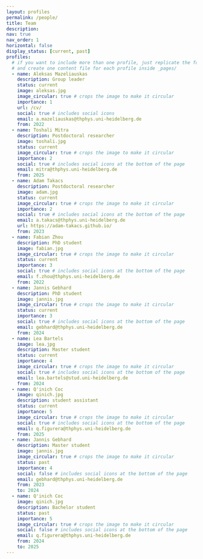 ```yaml
---
layout: profiles
permalink: /people/
title: Team
description:
nav: true
nav_order: 1
horizontal: false
display_status: [current, past]
profiles:
  # if you want to include more than one profile, just replicate the following block
  # and create one content file for each profile inside _pages/
  - name: Aleksas Mazeliauskas
    description: Group leader
    status: current
    image: aleksas.jpg
    image_circular: true # crops the image to make it circular
    importance: 1
    url: /cv/
    social: true # includes social icons
    email: a.mazeliauskas@thphys.uni-heidelberg.de
    from: 2022
  - name: Toshali Mitra
    description: Postdoctoral researcher
    image: toshali.jpg
    status: current
    image_circular: true # crops the image to make it circular
    importance: 2
    social: true # includes social icons at the bottom of the page
    email: mitra@thphys.uni-heidelberg.de
    from: 2025
  - name: Adam Takacs
    description: Postdoctoral researcher
    image: adam.jpg
    status: current
    image_circular: true # crops the image to make it circular
    importance: 2
    social: true # includes social icons at the bottom of the page
    email: a.takacs@thphys.uni-heidelberg.de
    url: https://adam-takacs.github.io/
    from: 2023
  - name: Fabian Zhou
    description: PhD student
    image: fabian.jpg
    image_circular: true # crops the image to make it circular
    status: current
    importance: 3
    social: true # includes social icons at the bottom of the page
    email: f.zhou@thphys.uni-heidelberg.de
    from: 2022
  - name: Jannis Gebhard
    description: PhD student
    image: jannis.jpg
    image_circular: true # crops the image to make it circular
    status: current
    importance: 3
    social: true # includes social icons at the bottom of the page
    email: gebhard@thphys.uni-heidelberg.de 
    from: 2024
  - name: Lea Bartels
    image: lea.jpg
    description: Master student
    status: current
    importance: 4
    image_circular: true # crops the image to make it circular
    social: true # includes social icons at the bottom of the page
    email: lea.bartels@stud.uni-heidelberg.de    
    from: 2024
  - name: Q'inich Coc 
    image: qinich.jpg
    description: student assistant
    status: current
    importance: 5
    image_circular: true # crops the image to make it circular
    social: true # includes social icons at the bottom of the page
    email: q.figurera@thphys.uni-heidelberg.de    
    from: 2025
  - name: Jannis Gebhard
    description: Master student
    image: jannis.jpg
    image_circular: true # crops the image to make it circular
    status: past
    importance: 4
    social: false # includes social icons at the bottom of the page
    email: gebhard@thphys.uni-heidelberg.de 
    from: 2023
    to: 2024
  - name: Q'inich Coc 
    image: qinich.jpg
    description: Bachelor student
    status: past
    importance: 5
    image_circular: true # crops the image to make it circular
    social: false # includes social icons at the bottom of the page
    email: q.figurera@thphys.uni-heidelberg.de    
    from: 2024
    to: 2025
---
```

